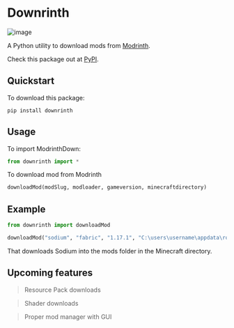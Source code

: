 # Downrinth
![image](https://github.com/v-pun215/Downrinth/assets/67716965/f507c2df-3aab-4a8e-bf73-1ad17a49083d)





A Python utility to download mods from [Modrinth](https://modrinth.com). 

Check this package out at [PyPI](https://pypi.org/project/downrinth/).

## Quickstart
To download this package:
```command
pip install downrinth
```

## Usage

To import ModrinthDown:
```python
from downrinth import *
```

To download mod from Modrinth
```python
downloadMod(modSlug, modloader, gameversion, minecraftdirectory)
```

## Example
```python
from downrinth import downloadMod

downloadMod("sodium", "fabric", "1.17.1", "C:\users\username\appdata\roaming\.minecraft")
```
That downloads Sodium into the mods folder in the Minecraft directory.


## Upcoming features
> Resource Pack downloads

> Shader downloads

> Proper mod manager with GUI
